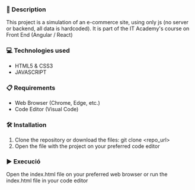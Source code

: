 ### 📄 Description
This project is a simulation of an e-commerce site, using only js (no server or backend, all data is hardcoded). It is part of the IT Academy's course on Front End (Angular / React)

### 💻 Technologies used
* HTML5 & CSS3
* JAVASCRIPT

### 📋 Requirements
* Web Browser (Chrome, Edge, etc.)
* Code Editor (Visual Code)

### 🛠️ Installation
1. Clone the repository or download the files: git clone <repo_url>
2. Open the file with the project on your preferred code editor

### ▶️ Execució
Open the index.html file on your preferred web browser or run the index.html file in your code editor
